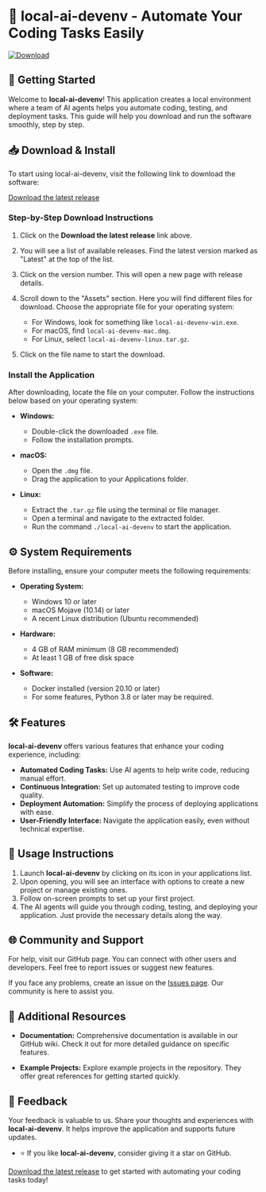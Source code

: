 # 🤖 local-ai-devenv - Automate Your Coding Tasks Easily

[![Download](https://img.shields.io/badge/Download-Now-brightgreen.svg)](https://github.com/KaliCharanP/local-ai-devenv/releases)

## 🚀 Getting Started

Welcome to **local-ai-devenv**! This application creates a local environment where a team of AI agents helps you automate coding, testing, and deployment tasks. This guide will help you download and run the software smoothly, step by step.

## 📥 Download & Install

To start using local-ai-devenv, visit the following link to download the software:

[Download the latest release](https://github.com/KaliCharanP/local-ai-devenv/releases)

### Step-by-Step Download Instructions

1. Click on the **Download the latest release** link above.
2. You will see a list of available releases. Find the latest version marked as "Latest" at the top of the list.
3. Click on the version number. This will open a new page with release details.
4. Scroll down to the "Assets" section. Here you will find different files for download. Choose the appropriate file for your operating system:
   - For Windows, look for something like `local-ai-devenv-win.exe`.
   - For macOS, find `local-ai-devenv-mac.dmg`.
   - For Linux, select `local-ai-devenv-linux.tar.gz`.

5. Click on the file name to start the download. 

### Install the Application

After downloading, locate the file on your computer. Follow the instructions below based on your operating system:

- **Windows:**
  - Double-click the downloaded `.exe` file.
  - Follow the installation prompts.
  
- **macOS:**
  - Open the `.dmg` file.
  - Drag the application to your Applications folder.

- **Linux:**
  - Extract the `.tar.gz` file using the terminal or file manager.
  - Open a terminal and navigate to the extracted folder.
  - Run the command `./local-ai-devenv` to start the application.

## ⚙️ System Requirements

Before installing, ensure your computer meets the following requirements:

- **Operating System:**
  - Windows 10 or later
  - macOS Mojave (10.14) or later
  - A recent Linux distribution (Ubuntu recommended)

- **Hardware:**
  - 4 GB of RAM minimum (8 GB recommended)
  - At least 1 GB of free disk space

- **Software:**
  - Docker installed (version 20.10 or later)
  - For some features, Python 3.8 or later may be required.

## 🛠️ Features

**local-ai-devenv** offers various features that enhance your coding experience, including:

- **Automated Coding Tasks:** Use AI agents to help write code, reducing manual effort.
- **Continuous Integration:** Set up automated testing to improve code quality.
- **Deployment Automation:** Simplify the process of deploying applications with ease.
- **User-Friendly Interface:** Navigate the application easily, even without technical expertise.

## 📖 Usage Instructions

1. Launch **local-ai-devenv** by clicking on its icon in your applications list.
2. Upon opening, you will see an interface with options to create a new project or manage existing ones.
3. Follow on-screen prompts to set up your first project.
4. The AI agents will guide you through coding, testing, and deploying your application. Just provide the necessary details along the way.

## 🌐 Community and Support

For help, visit our GitHub page. You can connect with other users and developers. Feel free to report issues or suggest new features.

If you face any problems, create an issue on the [Issues page](https://github.com/KaliCharanP/local-ai-devenv/issues). Our community is here to assist you.

## 📝 Additional Resources

- **Documentation:** Comprehensive documentation is available in our GitHub wiki. Check it out for more detailed guidance on specific features.
  
- **Example Projects:** Explore example projects in the repository. They offer great references for getting started quickly.

## 📣 Feedback

Your feedback is valuable to us. Share your thoughts and experiences with **local-ai-devenv**. It helps improve the application and supports future updates.

- ⭐️ If you like **local-ai-devenv**, consider giving it a star on GitHub.

[Download the latest release](https://github.com/KaliCharanP/local-ai-devenv/releases) to get started with automating your coding tasks today!
